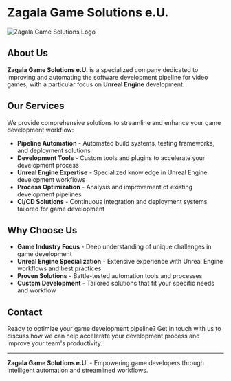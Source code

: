 # Zagala Game Solutions e.U.

![Zagala Game Solutions Logo](https://github.com/user-attachments/assets/65278c76-e2c7-4381-912b-4d99fca74e37)

## About Us

**Zagala Game Solutions e.U.** is a specialized company dedicated to improving and automating the software development pipeline for video games, with a particular focus on **Unreal Engine** development.

## Our Services

We provide comprehensive solutions to streamline and enhance your game development workflow:

- **Pipeline Automation** - Automated build systems, testing frameworks, and deployment solutions
- **Development Tools** - Custom tools and plugins to accelerate your development process
- **Unreal Engine Expertise** - Specialized knowledge in Unreal Engine development workflows
- **Process Optimization** - Analysis and improvement of existing development pipelines
- **CI/CD Solutions** - Continuous integration and deployment systems tailored for game development

## Why Choose Us

- **Game Industry Focus** - Deep understanding of unique challenges in game development
- **Unreal Engine Specialization** - Extensive experience with Unreal Engine workflows and best practices
- **Proven Solutions** - Battle-tested automation tools and processes
- **Custom Development** - Tailored solutions that fit your specific needs and workflow

## Contact

Ready to optimize your game development pipeline? Get in touch with us to discuss how we can help accelerate your development process and improve your team's productivity.

---

**Zagala Game Solutions e.U.** - Empowering game developers through intelligent automation and streamlined workflows.
